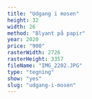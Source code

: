 ```yaml
---
title: "Udgang i mosen"
height: 32
width: 26
method: "Blyant på papir"
year: 2020
price: "900"
rasterWidth: 2726
rasterHeight: 3357
fileName: "IMG_2202.JPG"
type: "tegning"
show: "yes"
slug: "udgang-i-mosen"
---
```

